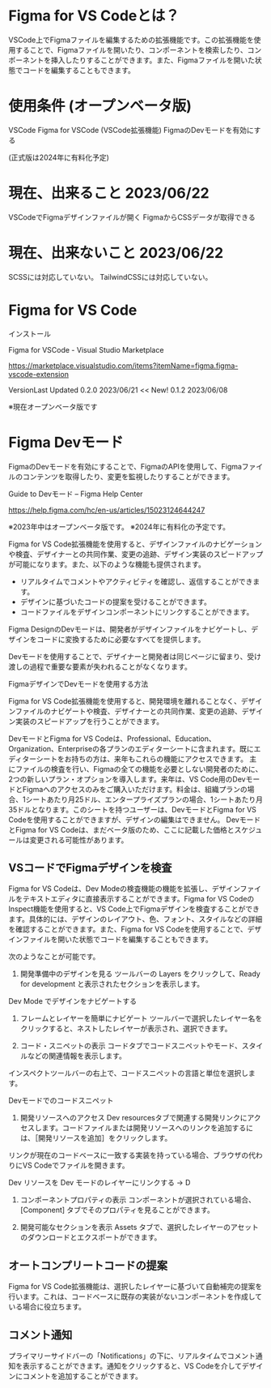 <!--
title:   VSCode で Figma を開く (VSCode拡張機能 Figma for VS Code)
tags:    VSCode,figma
id:      025cb5085fd116616d8b
private: false
-->

# Figma for VS Codeとは？

VSCode上でFigmaファイルを編集するための拡張機能です。この拡張機能を使用することで、Figmaファイルを開いたり、コンポーネントを検索したり、コンポーネントを挿入したりすることができます。また、Figmaファイルを開いた状態でコードを編集することもできます。

# 使用条件 (オープンベータ版)
VSCode
Figma for VSCode (VSCode拡張機能)
FigmaのDevモードを有効にする

(正式版は2024年に有料化予定)

# 現在、出来ること 2023/06/22

VSCodeでFigmaデザインファイルが開く
FigmaからCSSデータが取得できる

# 現在、出来ないこと 2023/06/22

SCSSには対応していない。
TailwindCSSには対応していない。



# Figma for VS Code

インストール

Figma for VSCode - Visual Studio Marketplace

https://marketplace.visualstudio.com/items?itemName=figma.figma-vscode-extension

VersionLast Updated
0.2.0 2023/06/21 << New!
0.1.2 2023/06/08

※現在オープンベータ版です


# Figma Devモード

FigmaのDevモードを有効にすることで、FigmaのAPIを使用して、Figmaファイルのコンテンツを取得したり、変更を監視したりすることができます。

Guide to Devモード – Figma Help Center

https://help.figma.com/hc/en-us/articles/15023124644247

※2023年中はオープンベータ版です。
※2024年に有料化の予定です。


Figma for VS Code拡張機能を使用すると、デザインファイルのナビゲーションや検査、デザイナーとの共同作業、変更の追跡、デザイン実装のスピードアップが可能になります。また、以下のような機能も提供されます。

* リアルタイムでコメントやアクティビティを確認し、返信することができます。
* デザインに基づいたコードの提案を受けることができます。
* コードファイルをデザインコンポーネントにリンクすることができます。

Figma DesignのDevモードは、開発者がデザインファイルをナビゲートし、デザインをコードに変換するために必要なすべてを提供します。

Devモードを使用することで、デザイナーと開発者は同じページに留まり、受け渡しの過程で重要な要素が失われることがなくなります。

FigmaデザインでDevモードを使用する方法

Figma for VS Code拡張機能を使用すると、開発環境を離れることなく、デザインファイルのナビゲートや検査、デザイナーとの共同作業、変更の追跡、デザイン実装のスピードアップを行うことができます。


DevモードとFigma for VS Codeは、Professional、Education、Organization、Enterpriseの各プランのエディターシートに含まれます。既にエディターシートをお持ちの方は、来年もこれらの機能にアクセスできます。 主にファイルの検査を行い、Figmaの全ての機能を必要としない開発者のために、2つの新しいプラン・オプションを導入します。来年は、VS Code用のDevモードとFigmaへのアクセスのみをご購入いただけます。料金は、組織プランの場合、1シートあたり月25ドル、エンタープライズプランの場合、1シートあたり月35ドルとなります。このシートを持つユーザーは、DevモードとFigma for VS Codeを使用することができますが、デザインの編集はできません。 DevモードとFigma for VS Codeは、まだベータ版のため、ここに記載した価格とスケジュールは変更される可能性があります。


## VSコードでFigmaデザインを検査

Figma for VS Codeは、Dev Modeの検査機能の機能を拡張し、デザインファイルをテキストエディタに直接表示することができます。Figma for VS CodeのInspect機能を使用すると、VS Code上でFigmaデザインを検査することができます。具体的には、デザインのレイアウト、色、フォント、スタイルなどの詳細を確認することができます。また、Figma for VS Codeを使用することで、デザインファイルを開いた状態でコードを編集することもできます。

次のようなことが可能です。

1. 開発準備中のデザインを見る
ツールバーの Layers をクリックして、Ready for development と表示されたセクションを表示します。

Dev Mode でデザインをナビゲートする

1. フレームとレイヤーを簡単にナビゲート
ツールバーで選択したレイヤー名をクリックすると、ネストしたレイヤーが表示され、選択できます。

1. コード・スニペットの表示
コードタブでコードスニペットやモード、スタイルなどの関連情報を表示します。

インスペクトツールバーの右上で、コードスニペットの言語と単位を選択します。

Devモードでのコードスニペット


1. 開発リソースへのアクセス
Dev resourcesタブで関連する開発リンクにアクセスします。コードファイルまたは開発リソースへのリンクを追加するには、［開発リソースを追加］をクリックします。

リンクが現在のコードベースに一致する実装を持っている場合、ブラウザの代わりにVS Codeでファイルを開きます。

Dev リソースを Dev モードのレイヤーにリンクする → D


1. コンポーネントプロパティの表示
コンポーネントが選択されている場合、[Component] タブでそのプロパティを見ることができます。

1. 開発可能なセクションを表示
Assets タブで、選択したレイヤーのアセットのダウンロードとエクスポートができます。

## オートコンプリートコードの提案
Figma for VS Code拡張機能は、選択したレイヤーに基づいて自動補完の提案を行います。これは、コードベースに既存の実装がないコンポーネントを作成している場合に役立ちます。

## コメント通知
プライマリーサイドバーの「Notifications」の下に、リアルタイムでコメント通知を表示することができます。通知をクリックすると、VS Codeを介してデザインにコメントを追加することができます。
